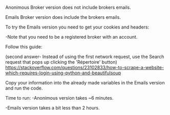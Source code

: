 Anonimous Broker version does not include brokers emails.

Emails Broker version does include the brokers emails.


To try the Emails version you need to get your cookies and headers:

  -Note that you need to be a registered broker with an account.

  Follow this guide:
  
  (second answer- Instead of using the first network request, use the Search request that pops up clicking the 'Répertoire' button)
  https://stackoverflow.com/questions/23102833/how-to-scrape-a-website-which-requires-login-using-python-and-beautifulsoup

  Copy your information into the already made variables in the Emails version and run the code.


Time to run:
  -Anonimous version takes ~6 minutes.

  -Emails version takes a bit less than 2 hours.
